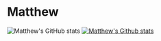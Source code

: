 # Matthew


![Matthew's GitHub stats](https://github-readme-stats.vercel.app/api?username=maatthw&theme=radical&show_icons=true)
[![Matthew's Github stats](https://github-readme-stats.vercel.app/api?username=Naereen&theme=blue-green)](https://github.com/anuraghazra/github-readme-stats)
